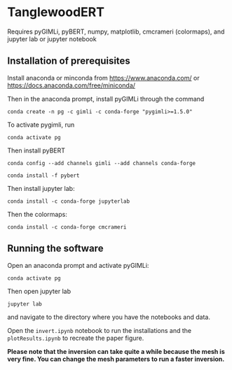 # TanglewoodERT

Requires pyGIMLi, pyBERT, numpy, matplotlib, cmcrameri (colormaps), and jupyter lab or jupyter notebook

## Installation of prerequisites

Install anaconda or minconda from https://www.anaconda.com/ or https://docs.anaconda.com/free/miniconda/

Then in the anaconda prompt, install pyGIMLi through the command

`conda create -n pg -c gimli -c conda-forge "pygimli>=1.5.0" `

To activate pygimli, run

`conda activate pg`

Then install pyBERT

`conda config --add channels gimli --add channels conda-forge`

`conda install -f pybert`

Then install jupyter lab:

`conda install -c conda-forge jupyterlab`

Then the colormaps:

`conda install -c conda-forge cmcrameri`

## Running the software

Open an anaconda prompt and activate pyGIMLi:

`conda activate pg`

Then open jupyter lab

`jupyter lab`

and navigate to the directory where you have the notebooks and data.

Open the `invert.ipynb` notebook to run the installations and the `plotResults.ipynb` to recreate the paper figure.

**Please note that the inversion can take quite a while because the mesh is very fine. You can change the mesh parameters to run a faster inversion.**